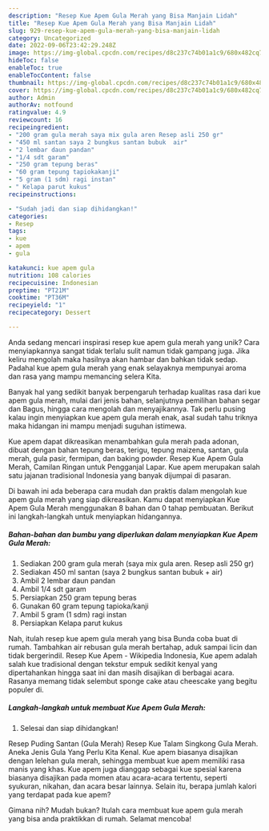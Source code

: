 ```yaml
---
description: "Resep Kue Apem Gula Merah yang Bisa Manjain Lidah"
title: "Resep Kue Apem Gula Merah yang Bisa Manjain Lidah"
slug: 929-resep-kue-apem-gula-merah-yang-bisa-manjain-lidah
category: Uncategorized
date: 2022-09-06T23:42:29.248Z
image: https://img-global.cpcdn.com/recipes/d8c237c74b01a1c9/680x482cq70/kue-apem-gula-merah-foto-resep-utama.jpg
hideToc: false
enableToc: true
enableTocContent: false
thumbnail: https://img-global.cpcdn.com/recipes/d8c237c74b01a1c9/680x482cq70/kue-apem-gula-merah-foto-resep-utama.jpg
cover: https://img-global.cpcdn.com/recipes/d8c237c74b01a1c9/680x482cq70/kue-apem-gula-merah-foto-resep-utama.jpg
author: Admin
authorAv: notfound
ratingvalue: 4.9
reviewcount: 16
recipeingredient:
- "200 gram gula merah saya mix gula aren Resep asli 250 gr"
- "450 ml santan saya 2 bungkus santan bubuk  air"
- "2 lembar daun pandan"
- "1/4 sdt garam"
- "250 gram tepung beras"
- "60 gram tepung tapiokakanji"
- "5 gram (1 sdm) ragi instan"
- " Kelapa parut kukus"
recipeinstructions:

- "Sudah jadi dan siap dihidangkan!"
categories:
- Resep
tags:
- kue
- apem
- gula

katakunci: kue apem gula 
nutrition: 108 calories
recipecuisine: Indonesian
preptime: "PT21M"
cooktime: "PT36M"
recipeyield: "1"
recipecategory: Dessert

---
```





Anda sedang mencari inspirasi resep kue apem gula merah yang unik? Cara menyiapkannya sangat tidak terlalu sulit namun tidak gampang juga. Jika keliru mengolah maka hasilnya akan hambar dan bahkan tidak sedap. Padahal kue apem gula merah yang enak selayaknya mempunyai aroma dan rasa yang mampu memancing selera Kita.





Banyak hal yang sedikit banyak berpengaruh terhadap kualitas rasa dari kue apem gula merah, mulai dari jenis bahan, selanjutnya pemilihan bahan segar dan Bagus, hingga cara mengolah dan menyajikannya. Tak perlu pusing kalau ingin menyiapkan kue apem gula merah enak,      asal sudah tahu triknya maka hidangan ini mampu menjadi suguhan istimewa.














Kue apem dapat dikreasikan menambahkan gula merah pada adonan, dibuat dengan bahan tepung beras, terigu, tepung maizena, santan, gula merah, gula pasir, fermipan, dan baking powder. Resep Kue Apem Gula Merah, Camilan Ringan untuk Pengganjal Lapar. Kue apem merupakan salah satu jajanan tradisional Indonesia yang banyak dijumpai di pasaran.






Di bawah ini ada beberapa cara mudah dan praktis dalam mengolah kue apem gula merah yang siap dikreasikan. Kamu dapat menyiapkan Kue Apem Gula Merah menggunakan 8 bahan dan 0 tahap pembuatan. Berikut ini langkah-langkah untuk menyiapkan hidangannya.

<!--inarticleads1-->

##### Bahan-bahan dan bumbu yang diperlukan dalam menyiapkan Kue Apem Gula Merah:

1. Sediakan 200 gram gula merah (saya mix gula aren. Resep asli 250 gr)
1. Sediakan 450 ml santan (saya 2 bungkus santan bubuk + air)
1. Ambil 2 lembar daun pandan
1. Ambil 1/4 sdt garam
1. Persiapkan 250 gram tepung beras
1. Gunakan 60 gram tepung tapioka/kanji
1. Ambil 5 gram (1 sdm) ragi instan
1. Persiapkan  Kelapa parut kukus


Nah, itulah resep kue apem gula merah yang bisa Bunda coba buat di rumah. Tambahkan air rebusan gula merah bertahap, aduk sampai licin dan tidak bergerindil. Resep Kue Apem - Wikipedia Indonesia, Kue apem adalah salah kue tradisional dengan tekstur empuk sedikit kenyal yang dipertahankan hingga saat ini dan masih disajikan di berbagai acara. Rasanya memang tidak selembut sponge cake atau cheescake yang begitu populer di. 

<!--inarticleads2-->

##### Langkah-langkah untuk membuat Kue Apem Gula Merah:


1. Selesai dan siap dihidangkan!

Resep Puding Santan (Gula Merah) Resep Kue Talam Singkong Gula Merah. Aneka Jenis Gula Yang Perlu Kita Kenal. Kue apem biasanya disajikan dengan lelehan gula merah, sehingga membuat kue apem memiliki rasa manis yang khas. Kue apem juga dianggap sebagai kue spesial karena biasanya disajikan pada momen atau acara-acara tertentu, seperti syukuran, nikahan, dan acara besar lainnya. Selain itu, berapa jumlah kalori yang terdapat pada kue apem? 

Gimana nih? Mudah bukan? Itulah cara membuat kue apem gula merah yang bisa anda praktikkan di rumah. Selamat mencoba!
